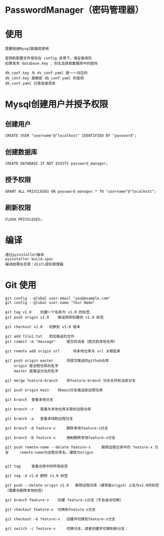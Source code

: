 # PasswordManager（密码管理器）

# 使用
    需要链接Mysql数据库使用

    密钥和配置文件保存在 config 目录下，请妥善保存
    如果丢失 database.key ，则无法获取数据库中的密码

    db_conf.key 与 dv_conf.yaml 是一一对应的
    db_conf.key 是解密 db_conf.yaml 的密钥
    db_conf.yaml 记录连接信息

# Mysql创建用户并授予权限
## 创建用户
    CREATE USER "username"@"localhost" IDENTIFIED BY "password";

## 创建数据库 
    CREATE DATABASE IF NOT EXISTS password_manager;

## 授予权限
    GRANT ALL PRIVILEGES ON password_manager.* TO "username"@"localhost";

## 刷新权限
    FLUSH PRIVILEGES;

# 编译
    通过pyinstaller编译
    pyinstaller build.spec
    编译结果在目录：dist\密码管理器

# Git 使用
    git config --global user.email "you@example.com"
    git config --global user.name "Your Name"

    git tag v1.0    创建一个名称为 v1.0 的标签
    git push origin v1.0    推送刚刚创建的 v1.0 标签

    git checkout v1.0   切换到 v1.0 版本

    git add file1.txt   添加推送的文件
    git commit -m "message"     提交的消息（提交到本地仓库）
    
    git remote add origin url      将本地仓库与 url 关联起来

    git push origin master      将提交推送的github仓库
        origin 是远程仓库的名字
        master 是推送分支的名字

    git merge feature-branch    将feature-branch 分支合并到当前分支

    git push origin main    将main分支推送到远程仓库

    git branch  查看本地分支

    git branch -r   查看与本地仓库关联的远程仓库

    git branch -a   查看本地和远程分支

    git branch -d feature-x     删除本地feature-x分支

    git branch -D feature-x     强制删除本地feature-x分支

    git push remote-name --delete feature-x     删除远程仓库中的 feature-x 分支     remote-name为远程仓库名，通常为origin


    git tag     查看仓库中的所有标签

    git tag -d v1.0 删除 v1.0 标签

    git push --delete origin v1.0   删除远程仓库（通常是origin）上名为v1.0的标签（需要先删除本地标签）

    git branch feature-x    创建 feature-x分支（不会自动切换）

    git checkout feature-x  切换到feature-x分支

    git checkout -b feature-x   创建并切换到feature-x分支

    git switch -c feature-x     切换分支，或者创建并切换到新分支：
